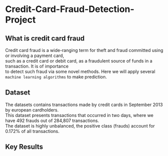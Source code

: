 # Credit-Card-Fraud-Detection-Project
## What is credit card fraud
Credit card fraud is a wide-ranging term for theft and fraud committed using or involving a payment card,<br>
such as a credit card or debit card, as a fraudulent source of funds in a transaction. It is of importance<br>
to detect such fraud via some novel methods. Here we will apply several `machine learning algorithms` to make prediction.<br>

## Dataset
The datasets contains transactions made by credit cards in September 2013 by european cardholders.<br> 
This dataset presents transactions that occurred in two days, where we have 492 frauds out of 284,807 transactions.<br> 
The dataset is highly unbalanced, the positive class (frauds) account for 0.172% of all transactions.<br>

## Key Results
